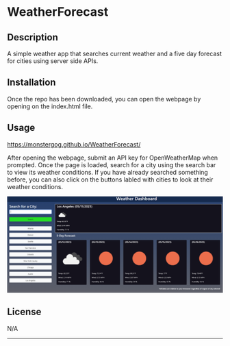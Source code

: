 # WeatherForecast

## Description

A simple weather app that searches current weather and a five day forecast for cities using server side APIs.

## Installation

Once the repo has been downloaded, you can open the webpage by opening on the index.html file.

## Usage

https://monstergog.github.io/WeatherForecast/

After opening the webpage, submit an API key for OpenWeatherMap when prompted. Once the page is loaded, search for a city using the search bar to view its weather conditions. If you have already searched something before, you can also click on the buttons labled with cities to look at their weather conditions.

![alt text](assets/images/screenshot.png)


## License

N/A

---